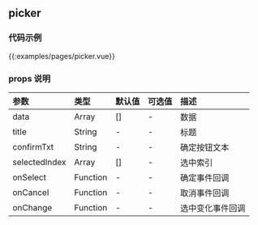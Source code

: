 
## picker

### 代码示例

{{:examples/pages/picker.vue}}

### props 说明


| 参数      |类型| 默认值    | 可选值|描述    | 
|:-------- | :--------|:--------  |:--------|:---------|    
| data |Array| []  |-| 数据 |  
| title |String| -  |-| 标题 |   
| confirmTxt |String| -  |-| 确定按钮文本 |  
| selectedIndex |Array| []|-| 选中索引 |  
| onSelect |Function| -|-| 确定事件回调 |  
| onCancel |Function| -|-| 取消事件回调 |  
| onChange |Function| -|-| 选中变化事件回调 |  
 
